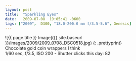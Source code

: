 ```yaml
---
layout: post
title:  "Sparkling Eyes"
date:   2009-07-08  19:05:41 -0600
tags: ["2009",  D300, "18.0-200.0 mm f/3.5-5.6", Genesis]
---
```

![{{ page.title }} Image]({{ site.baseurl }}/images/2009/2009_0708_DSC0518.jpg)
{: .prettyprint}  
Chocolate gold coin wrappers I think  
1/60 sec, f/3.5, ISO 200 - Shutter clicks this day: 82